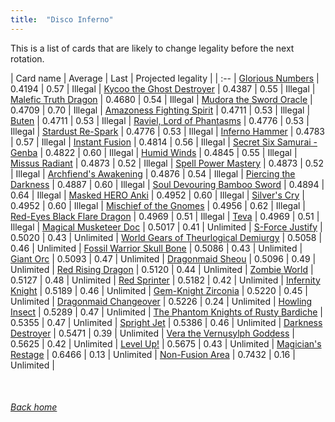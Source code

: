```yaml
---
title:  "Disco Inferno"
---
```


This is a list of cards that are likely to change legality before the next rotation.

| Card name | Average | Last | Projected legality |
| :-- |
[Glorious Numbers](https://db.ygoprodeck.com/card/?search=Glorious%20Numbers) | 0.4194 | 0.57 | Illegal |
[Kycoo the Ghost Destroyer](https://db.ygoprodeck.com/card/?search=Kycoo%20the%20Ghost%20Destroyer) | 0.4387 | 0.55 | Illegal |
[Malefic Truth Dragon](https://db.ygoprodeck.com/card/?search=Malefic%20Truth%20Dragon) | 0.4680 | 0.54 | Illegal |
[Mudora the Sword Oracle](https://db.ygoprodeck.com/card/?search=Mudora%20the%20Sword%20Oracle) | 0.4709 | 0.70 | Illegal |
[Amazoness Fighting Spirit](https://db.ygoprodeck.com/card/?search=Amazoness%20Fighting%20Spirit) | 0.4711 | 0.53 | Illegal |
[Buten](https://db.ygoprodeck.com/card/?search=Buten) | 0.4711 | 0.53 | Illegal |
[Raviel, Lord of Phantasms](https://db.ygoprodeck.com/card/?search=Raviel,%20Lord%20of%20Phantasms) | 0.4776 | 0.53 | Illegal |
[Stardust Re-Spark](https://db.ygoprodeck.com/card/?search=Stardust%20Re-Spark) | 0.4776 | 0.53 | Illegal |
[Inferno Hammer](https://db.ygoprodeck.com/card/?search=Inferno%20Hammer) | 0.4783 | 0.57 | Illegal |
[Instant Fusion](https://db.ygoprodeck.com/card/?search=Instant%20Fusion) | 0.4814 | 0.56 | Illegal |
[Secret Six Samurai - Genba](https://db.ygoprodeck.com/card/?search=Secret%20Six%20Samurai%20-%20Genba) | 0.4822 | 0.60 | Illegal |
[Humid Winds](https://db.ygoprodeck.com/card/?search=Humid%20Winds) | 0.4845 | 0.55 | Illegal |
[Missus Radiant](https://db.ygoprodeck.com/card/?search=Missus%20Radiant) | 0.4873 | 0.52 | Illegal |
[Spell Power Mastery](https://db.ygoprodeck.com/card/?search=Spell%20Power%20Mastery) | 0.4873 | 0.52 | Illegal |
[Archfiend's Awakening](https://db.ygoprodeck.com/card/?search=Archfiend's%20Awakening) | 0.4876 | 0.54 | Illegal |
[Piercing the Darkness](https://db.ygoprodeck.com/card/?search=Piercing%20the%20Darkness) | 0.4887 | 0.60 | Illegal |
[Soul Devouring Bamboo Sword](https://db.ygoprodeck.com/card/?search=Soul%20Devouring%20Bamboo%20Sword) | 0.4894 | 0.64 | Illegal |
[Masked HERO Anki](https://db.ygoprodeck.com/card/?search=Masked%20HERO%20Anki) | 0.4952 | 0.60 | Illegal |
[Silver's Cry](https://db.ygoprodeck.com/card/?search=Silver's%20Cry) | 0.4952 | 0.60 | Illegal |
[Mischief of the Gnomes](https://db.ygoprodeck.com/card/?search=Mischief%20of%20the%20Gnomes) | 0.4956 | 0.62 | Illegal |
[Red-Eyes Black Flare Dragon](https://db.ygoprodeck.com/card/?search=Red-Eyes%20Black%20Flare%20Dragon) | 0.4969 | 0.51 | Illegal |
[Teva](https://db.ygoprodeck.com/card/?search=Teva) | 0.4969 | 0.51 | Illegal |
[Magical Musketeer Doc](https://db.ygoprodeck.com/card/?search=Magical%20Musketeer%20Doc) | 0.5017 | 0.41 | Unlimited |
[S-Force Justify](https://db.ygoprodeck.com/card/?search=S-Force%20Justify) | 0.5020 | 0.43 | Unlimited |
[World Gears of Theurlogical Demiurgy](https://db.ygoprodeck.com/card/?search=World%20Gears%20of%20Theurlogical%20Demiurgy) | 0.5058 | 0.46 | Unlimited |
[Fossil Warrior Skull Bone](https://db.ygoprodeck.com/card/?search=Fossil%20Warrior%20Skull%20Bone) | 0.5086 | 0.43 | Unlimited |
[Giant Orc](https://db.ygoprodeck.com/card/?search=Giant%20Orc) | 0.5093 | 0.47 | Unlimited |
[Dragonmaid Sheou](https://db.ygoprodeck.com/card/?search=Dragonmaid%20Sheou) | 0.5096 | 0.49 | Unlimited |
[Red Rising Dragon](https://db.ygoprodeck.com/card/?search=Red%20Rising%20Dragon) | 0.5120 | 0.44 | Unlimited |
[Zombie World](https://db.ygoprodeck.com/card/?search=Zombie%20World) | 0.5127 | 0.48 | Unlimited |
[Red Sprinter](https://db.ygoprodeck.com/card/?search=Red%20Sprinter) | 0.5182 | 0.42 | Unlimited |
[Infernity Knight](https://db.ygoprodeck.com/card/?search=Infernity%20Knight) | 0.5189 | 0.46 | Unlimited |
[Gem-Knight Zirconia](https://db.ygoprodeck.com/card/?search=Gem-Knight%20Zirconia) | 0.5220 | 0.45 | Unlimited |
[Dragonmaid Changeover](https://db.ygoprodeck.com/card/?search=Dragonmaid%20Changeover) | 0.5226 | 0.24 | Unlimited |
[Howling Insect](https://db.ygoprodeck.com/card/?search=Howling%20Insect) | 0.5289 | 0.47 | Unlimited |
[The Phantom Knights of Rusty Bardiche](https://db.ygoprodeck.com/card/?search=The%20Phantom%20Knights%20of%20Rusty%20Bardiche) | 0.5355 | 0.47 | Unlimited |
[Spright Jet](https://db.ygoprodeck.com/card/?search=Spright%20Jet) | 0.5386 | 0.46 | Unlimited |
[Darkness Destroyer](https://db.ygoprodeck.com/card/?search=Darkness%20Destroyer) | 0.5471 | 0.39 | Unlimited |
[Vera the Vernusylph Goddess](https://db.ygoprodeck.com/card/?search=Vera%20the%20Vernusylph%20Goddess) | 0.5625 | 0.42 | Unlimited |
[Level Up!](https://db.ygoprodeck.com/card/?search=Level%20Up!) | 0.5675 | 0.43 | Unlimited |
[Magician's Restage](https://db.ygoprodeck.com/card/?search=Magician's%20Restage) | 0.6466 | 0.13 | Unlimited |
[Non-Fusion Area](https://db.ygoprodeck.com/card/?search=Non-Fusion%20Area) | 0.7432 | 0.16 | Unlimited |

<br>

###### [Back home](index)